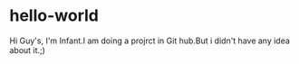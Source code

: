 # hello-world
 Hi Guy's,
          I'm Infant.I am doing a projrct in Git hub.But i didn't have any idea about it.;)

